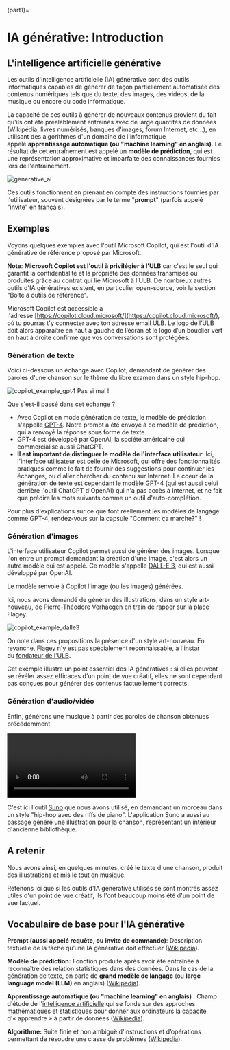 (part1)=
# IA générative: Introduction


## L'intelligence artificielle générative

Les outils d'intelligence artificielle (IA) générative sont des outils informatiques capables de générer de façon partiellement automatisée des contenus numériques tels que du texte, des images, des vidéos, de la musique ou encore du code informatique.

La capacité de ces outils à générer de nouveaux contenus provient du fait qu'ils ont été préalablement entrainés avec de large quantités de données (Wikipédia, livres numérisés, banques d'images, forum Internet, etc...), en utilisant des algorithmes d'un domaine de l'informatique appelé **apprentissage automatique (ou "machine learning" en anglais)**. Le résultat de cet entraînement est appelé un **modèle de prédiction**, qui est une représentation approximative et imparfaite des connaissances fournies lors de l'entraînement.

![generative_ai](attachments/generative_ai.jpg)


Ces outils fonctionnent en prenant en compte des instructions fournies par l'utilisateur, souvent désignées par le terme "**prompt**" (parfois appelé "invite" en français).
## Exemples

Voyons quelques exemples avec l'outil Microsoft Copilot, qui est l'outil d'IA générative de référence proposé par Microsoft.

**Note**: **Microsoft Copilot est l'outil à privilégier à l'ULB** car c'est le seul qui garantit la confidentialité et la propriété des données transmises ou produites grâce au contrat qui lie Microsoft à l’ULB. De nombreux autres outils d'IA génératives existent, en particulier open-source, voir la section "Boîte à outils de référence".

Microsoft Copilot est accessible à l'adresse [https://copilot.cloud.microsoft/](https://copilot.cloud.microsoft/), où tu pourras t'y connecter avec ton adresse email ULB. Le logo de l’ULB doit alors apparaître en haut à gauche de l’écran et le logo d’un bouclier vert en haut à droite confirme que vos conversations sont protégées.
### Génération de texte

Voici ci-dessous un échange avec Copilot, demandant de générer des paroles d'une chanson sur le thème du libre examen dans un style hip-hop.

![copilot_example_gpt4](attachments/copilot_example_gpt4.jpg)
Pas si mal !

Que s'est-il passé dans cet échange ?

- Avec Copilot en mode génération de texte, le modèle de prédiction s'appelle [GPT-4](https://en.wikipedia.org/wiki/GPT-4). Notre prompt a été envoyé à ce modèle de prédiction, qui a renvoyé la réponse sous forme de texte. 
- GPT-4 est développé par OpenAI, la société américaine qui commercialise aussi ChatGPT. 
- **Il est important de distinguer le modèle de l'interface utilisateur**. Ici, l'interface utilisateur est celle de Microsoft, qui offre des fonctionnalités pratiques comme le fait de fournir des suggestions pour continuer les échanges, ou d'aller chercher du contenu sur Internet. Le coeur de la génération de texte est cependant le modèle GPT-4 (qui est aussi celui derrière l'outil ChatGPT d'OpenAI) qui n'a pas accès à Internet, et ne fait que prédire les mots suivants comme un outil d'auto-complétion. 

Pour plus d'explications sur ce que font réellement les modèles de langage comme GPT-4, rendez-vous sur la capsule "Comment ça marche?" !

### Génération d'images

L'interface utilisateur Copilot permet aussi de générer des images. Lorsque l'on entre un prompt demandant la création d'une image, c'est alors un autre modèle qui est appelé. Ce modèle s'appelle [DALL-E 3](https://openai.com/index/dall-e-3/), qui est aussi développé par OpenAI.

Le modèle renvoie à Copilot l'image (ou les images) générées.

Ici, nous avons demandé de générer des illustrations, dans un style art-nouveau, de Pierre-Théodore Verhaegen en train de rapper sur la place Flagey.

![copilot_example_dalle3](attachments/copilot_example_dalle3.jpg)

On note dans ces propositions la présence d'un style art-nouveau. En revanche, Flagey n'y est pas spécialement reconnaissable, à l'instar du [fondateur de l'ULB](https://fr.wikipedia.org/wiki/Pierre-Th%C3%A9odore_Verhaegen "https://fr.wikipedia.org/wiki/Pierre-Th%C3%A9odore_Verhaegen"). 

Cet exemple illustre un point essentiel des IA génératives : si elles peuvent se révéler assez efficaces d'un point de vue créatif, elles ne sont cependant pas conçues pour générer des contenus factuellement corrects.
### Génération d'audio/vidéo

Enfin, générons une musique à partir des paroles de chanson obtenues précédemment.

<video controls="true" title="C'est le libre examen">
        <source src="https://github.com/ULB-AcademIA/guide_usages_IA/raw/refs/heads/main/1_IA_g%C3%A9n%C3%A9rative_introduction/attachments/libre_examen_suno.mp4">libre_examen_suno.mp4
</video>

C'est ici l'outil [Suno](https://suno.com/create) que nous avons utilisé, en demandant un morceau dans un style "hip-hop avec des riffs de piano". L'application Suno a aussi au passage généré une illustration pour la chanson, représentant un intérieur d'ancienne bibliothèque.
## A retenir

Nous avons ainsi, en quelques minutes, créé le texte d'une chanson, produit des illustrations et mis le tout en musique. 

Retenons ici que si les outils d'IA générative utilisés se sont montrés assez utiles d'un point de vue créatif, ils l'ont beaucoup moins été d'un point de vue factuel.
## Vocabulaire de base pour l'IA générative

**Prompt (aussi appelé requête, ou invite de commande)**: Description textuelle de la tâche qu’une IA générative doit effectuer ([Wikipedia](https://fr.wikipedia.org/wiki/Ing%C3%A9nierie_de_prompt "Wikipedia")).

**Modèle de prédiction:** Fonction produite après avoir été entraînée à reconnaître des relation statistiques dans des données. Dans le cas de la génération de texte, on parle de **grand modèle de langage** (ou **large language model (LLM)** en anglais) ([Wikipedia](https://fr.wikipedia.org/wiki/Grand_mod%C3%A8le_de_langage "Wikipedia")). 

**Apprentissage automatique (ou "machine learning" en anglais)** : Champ d'étude de l'[intelligence artificielle](https://fr.wikipedia.org/wiki/Intelligence_artificielle "intelligence artificielle") qui se fonde sur des approches mathématiques et statistiques pour donner aux ordinateurs la capacité d'« apprendre » à partir de données ([Wikipedia](https://fr.wikipedia.org/wiki/Apprentissage_automatique "Wikipedia")).

**Algorithme:** Suite finie et non ambiguë d'instructions et d’opérations permettant de résoudre une classe de problèmes ([Wikipedia](https://fr.wikipedia.org/wiki/Algorithme "Wikipedia")).








